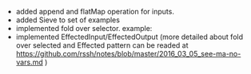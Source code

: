 
- added append and flatMap operation for inputs.
- added Sieve to set of examples
- implemented fold over selector. example:
- implemented EffectedInput/EffectedOutput
 (more detailed about fold over selected and Effected pattern can
  be readed at https://github.com/rssh/notes/blob/master/2016_03_05_see-ma-no-vars.md )


